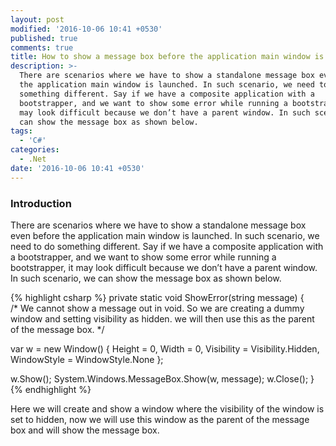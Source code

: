 ```yaml
---
layout: post
modified: '2016-10-06 10:41 +0530'
published: true
comments: true
title: How to show a message box before the application main window is launched
description: >-
  There are scenarios where we have to show a standalone message box even before
  the application main window is launched. In such scenario, we need to do
  something different. Say if we have a composite application with a
  bootstrapper, and we want to show some error while running a bootstrapper, it
  may look difficult because we don’t have a parent window. In such scenario, we
  can show the message box as shown below.
tags:
  - 'C#'
categories:
  - .Net
date: '2016-10-06 10:41 +0530'
---
```

### Introduction
There are scenarios where we have to show a standalone message box even before the application main window is launched. In such scenario, we need to do something different. Say if we have a composite application with a bootstrapper, and we want to show some error while running a bootstrapper, it may look difficult because we don’t have a parent window. In such scenario, we can show the message box as shown below.

{% highlight csharp %}
private static void ShowError(string message)
{            
/* We cannot show a message out in void. So we are creating a dummy window and setting visibility as hidden. we will then use this as the parent of the message box. */

var w = new Window() { Height = 0, Width = 0, Visibility = Visibility.Hidden, WindowStyle = WindowStyle.None };

w.Show();
System.Windows.MessageBox.Show(w, message);
w.Close();
}
{% endhighlight %}

Here we will create and show a window where the visibility of the window is set to hidden, now we will use this window as the parent of the message box and will show the message box.
